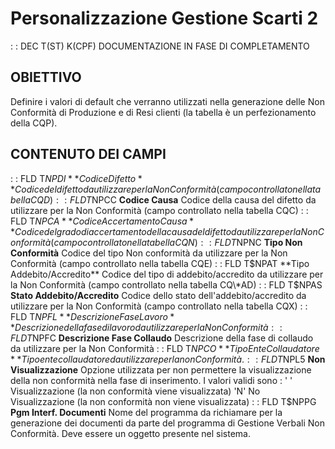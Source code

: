 # Personalizzazione Gestione Scarti 2
 :  : DEC T(ST) K(CPF)
DOCUMENTAZIONE IN FASE DI COMPLETAMENTO
## OBIETTIVO
Definire i valori di default che verranno utilizzati nella generazione delle Non Conformità di Produzione e di Resi clienti (la tabella è un perfezionamento della CQP).
## CONTENUTO DEI CAMPI
 :  : FLD T$NPDI **Codice Difetto**
Codice del difetto da utilizzare per la Non Conformità (campo controllato nella tabella CQD)
 :  : FLD T$NPCC **Codice Causa**
Codice della causa del  difetto da utilizzare per la Non Conformità (campo controllato nella tabella CQC)
 :  : FLD T$NPCA **Codice Accertamento Causa**
Codice del grado di accertamento della causa del difetto da utilizzare per la Non Conformità (campo controllato nella tabella CQN)
 :  : FLD T$NPNC **Tipo Non Conformità**
Codice del tipo Non conformità da utilizzare per la Non Conformità (campo controllato nella tabella CQE)
 :  : FLD T$NPAT **Tipo Addebito/Accredito**
Codice del tipo di addebito/accredito da utilizzare per la Non Conformità (campo controllato nella tabella CQ\*AD)
 :  : FLD T$NPAS **Stato Addebito/Accredito**
Codice dello stato dell'addebito/accredito da utilizzare per la Non Conformità (campo controllato nella tabella CQX)
 :  : FLD T$NPFL **Descrizione Fase Lavoro**
Descrizione della fase di lavoro da utilizzare per la Non Conformità
 :  : FLD T$NPFC **Descrizione Fase Collaudo**
Descrizione della fase di collaudo da utilizzare per la Non Conformità
 :  : FLD T$NPCO **Tipo Ente Collaudatore**
Tipo ente collaudatore da utilizzare per la non Conformità.
 :  : FLD T$NPL5 **Non Visualizzazione**
Opzione utilizzata per non permettere la visualizzazione della non conformità nella fase di inserimento.  I valori validi sono : 
' '    Visualizzazione (la non conformità viene visualizzata)
'N'   No Visualizzazione (la non conformità non viene visualizzata)
 :  : FLD  T$NPPG **Pgm Interf. Documenti**
Nome del programma da richiamare per la generazione dei documenti da parte del programma di Gestione Verbali Non Conformità. Deve essere un oggetto presente nel sistema.
